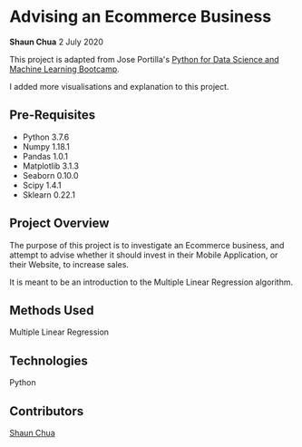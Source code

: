 # Advising an Ecommerce Business
**Shaun Chua**
2 July 2020


This project is adapted from Jose Portilla's <a href='https://www.udemy.com/course/python-for-data-science-and-machine-learning-bootcamp/'> Python for Data Science and Machine Learning Bootcamp</a>.

I added more visualisations and explanation to this project.

## Pre-Requisites
* Python 3.7.6
* Numpy 1.18.1
* Pandas 1.0.1
* Matplotlib 3.1.3
* Seaborn 0.10.0
* Scipy 1.4.1
* Sklearn 0.22.1

## Project Overview
The purpose of this project is to investigate an Ecommerce business, and attempt to advise whether it should invest in their Mobile Application, or their Website, to increase sales.

It is meant to be an introduction to the Multiple Linear Regression algorithm.



## Methods Used
Multiple Linear Regression

## Technologies
Python

## Contributors
[Shaun Chua](https://github.com/shaunchua94)
